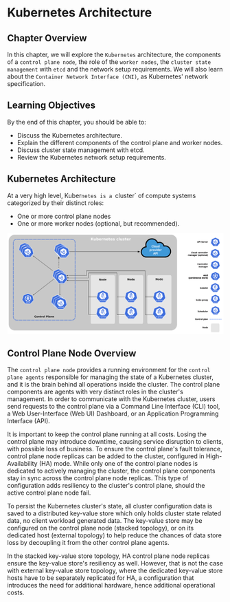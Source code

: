 # Kubernetes Architecture

## Chapter Overview

In this chapter, we will explore the `Kubernetes` architecture, the components of a `control plane node`, the role of the `worker nodes`, the `cluster state management` with `etcd` and the network setup requirements. We will also learn about the `Container Network Interface (CNI)`, as Kubernetes' network specification.

## Learning Objectives

By the end of this chapter, you should be able to:

- Discuss the Kubernetes architecture.
- Explain the different components of the control plane and worker nodes.
- Discuss cluster state management with etcd.
- Review the Kubernetes network setup requirements.

## Kubernetes Architecture

At a very high level, Kuber`netes is a `cluster` of compute systems categorized by their distinct roles:

- One or more control plane nodes
- One or more worker nodes (optional, but recommended).

![Components of the Kubernetes Cluster](ComponentsoftheKubernetesCluster.png)

## Control Plane Node Overview

The `control plane node` provides a running environment for the `control plane agents` responsible for managing the state of a Kubernetes cluster, and it is the brain behind all operations inside the cluster. The control plane components are agents with very distinct roles in the cluster's management. In order to communicate with the Kubernetes cluster, users send requests to the control plane via a Command Line Interface (CLI) tool, a Web User-Interface (Web UI) Dashboard, or an Application Programming Interface (API).

It is important to keep the control plane running at all costs. Losing the control plane may introduce downtime, causing service disruption to clients, with possible loss of business. To ensure the control plane's fault tolerance, control plane node replicas can be added to the cluster, configured in High-Availability (HA) mode. While only one of the control plane nodes is dedicated to actively managing the cluster, the control plane components stay in sync across the control plane node replicas. This type of configuration adds resiliency to the cluster's control plane, should the active control plane node fail.

To persist the Kubernetes cluster's state, all cluster configuration data is saved to a distributed key-value store which only holds cluster state related data, no client workload generated data. The key-value store may be configured on the control plane node (stacked topology), or on its dedicated host (external topology) to help reduce the chances of data store loss by decoupling it from the other control plane agents.

In the stacked key-value store topology, HA control plane node replicas ensure the key-value store's resiliency as well. However, that is not the case with external key-value store topology, where the dedicated key-value store hosts have to be separately replicated for HA, a configuration that introduces the need for additional hardware, hence additional operational costs.